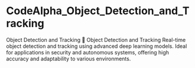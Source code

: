# CodeAlpha_Object_Detection_and_Tracking
Object Detection and Tracking 🚀 Object Detection and Tracking Real-time object detection and tracking using advanced deep learning models. Ideal for applications in security and autonomous systems, offering high accuracy and adaptability to various environments.
